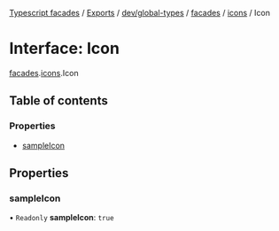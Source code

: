 [Typescript facades](../index.md) / [Exports](../modules.md) / [dev/global-types](../modules/dev_global_types.md) / [facades](../modules/dev_global_types.facades.md) / [icons](../modules/dev_global_types.facades.icons.md) / Icon

# Interface: Icon

[facades](../modules/dev_global_types.facades.md).[icons](../modules/dev_global_types.facades.icons.md).Icon

## Table of contents

### Properties

- [sampleIcon](dev_global_types.facades.icons.Icon.md#sampleicon)

## Properties

### sampleIcon

• `Readonly` **sampleIcon**: ``true``
